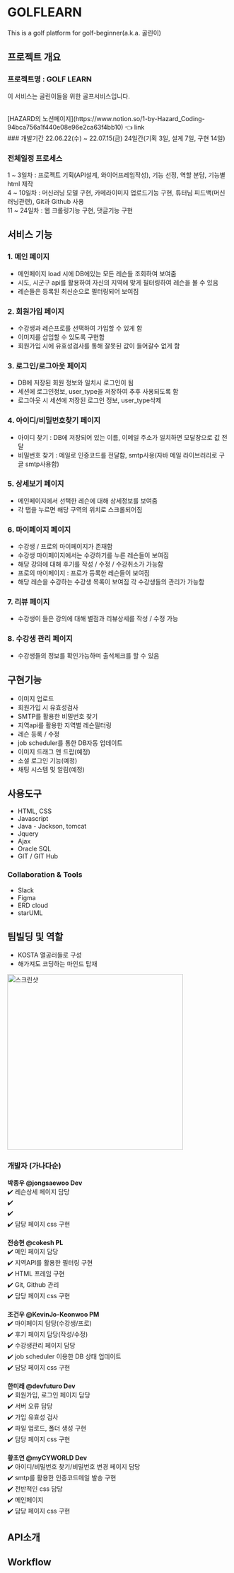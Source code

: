 # GOLFLEARN
This is a golf platform for golf-beginner(a.k.a. 골린이)

## 프로젝트 개요
### 프로젝트명 : GOLF LEARN

이 서비스는 골린이들을 위한 골프서비스입니다.

<br>
[HAZARD의 노션페이지](https://www.notion.so/1-by-Hazard_Coding-94bca756a1f440e08e96e2ca63f4bb10) 👈 link <br>
### 개발기간
22.06.22(수) ~ 22.07.15(금)
24일간(기획 3일, 설계 7일, 구현 14일)

### 전체일정 프로세스
1 ~ 3일차 : 프로젝트 기획(API설계, 와이어프레임작성), 기능 선정, 역할 분담, 기능별 html 제작<br>
4 ~ 10일차 : 머신러닝 모델 구현, 카메라이미지 업로드기능 구현, 튜터님 피드백(머신러닝관련), Git과 Github 사용<br>
11 ~ 24일차 : 웹 크롤링기능 구현, 댓글기능 구현<br>

## 서비스 기능

### 1. 메인 페이지
- 메인페이지 load 시에 DB에있는 모든 레슨들 조회하여 보여줌
- 시도, 시군구 api를 활용하여 자신의 지역에 맞게 필터링하여 레슨을 볼 수 있음
- 레슨들은 등록된 최신순으로 필터링되어 보여짐

### 2. 회원가입 페이지
- 수강생과 레슨프로를 선택하여 가입할 수 있게 함
- 이미지를 삽입할 수 있도록 구현함
- 회원가입 시에 유효성검사를 통해 잘못된 값이 들어갈수 없게 함

### 3. 로그인/로그아웃 페이지
- DB에 저장된 회원 정보와 일치시 로그인이 됨
- 세션에 로그인정보, user_type을 저장하여 추후 사용되도록 함
- 로그아웃 시 세션에 저장된 로그인 정보, user_type삭제

### 4. 아이디/비밀번호찾기 페이지
- 아이디 찾기 : DB에 저장되어 있는 이름, 이메일 주소가 일치하면 모달창으로 값 전달
- 비밀번호 찾기 : 메일로 인증코드를 전달함, smtp사용(자바 메일 라이브러리로 구글 smtp사용함)

### 5. 상세보기 페이지
- 메인페이지에서 선택한 레슨에 대해 상세정보를 보여줌
- 각 탭을 누르면 해당 구역의 위치로 스크롤되어짐

### 6. 마이페이지 페이지
- 수강생 / 프로의 마이페이지가 존재함
- 수강생 마이페이지에서는 수강하기를 누른 레슨들이 보여짐
- 해당 강의에 대해 후기를 작성 / 수정 / 수강취소가 가능함
- 프로의 마이페이지 : 프로가 등록한 레슨들이 보여짐
- 해당 레슨을 수강하는 수강생 목록이 보여짐 각 수강생들의 관리가 가능함

### 7. 리뷰 페이지
- 수강생이 들은 강의에 대해 별점과 리뷰상세를 작성 / 수정 가능

### 8. 수강생 관리 페이지
- 수강생들의 정보를 확인가능하며 출석체크를 할 수 있음

## 구현기능
- 이미지 업로드
- 회원가입 시 유효성검사
- SMTP를 활용한 비밀번호 찾기
- 지역api를 활용한 지역별 레슨필터링
- 레슨 등록 / 수정
- job scheduler를 통한 DB자동 업데이트
- 이미지 드래그 앤 드랍(예정)
- 소셜 로그인 기능(예정)
- 채팅 시스템 및 알림(예정)

## 사용도구
- HTML, CSS
- Javascript
- Java - Jackson, tomcat
- Jquery
- Ajax
- Oracle SQL
- GIT / GIT Hub

### Collaboration & Tools
- Slack
- Figma
- ERD cloud
- starUML

## 팀빌딩 및 역할
- KOSTA 열공러들로 구성
- 해가져도 코딩하는 마인드 탑재
<img width="397" alt="스크린샷" src="https://user-images.githubusercontent.com/104618655/179953057-a8df32d5-b2f9-4185-b53d-e13d738eaf2f.jpg">

### 개발자 (가나다순)<br>
**박종우 @jongsaewoo Dev**<br>
✔️ 레슨상세 페이지 담당<br>
✔️ <br>
✔️ <br>
✔️ 담당 페이지 css 구현<br>
<br>
**전승현 @cokesh PL**<br>
✔️ 메인 페이지 담당<br>
✔️ 지역API를 활용한 필터링 구현<br>
✔️ HTML 프레임 구현 <br>
✔️ Git, Github 관리<br>
✔️ 담당 페이지 css 구현<br>
<br>
**조건우 @KevinJo-Keonwoo PM**<br>
✔️ 마이페이지 담당(수강생/프로)<br>
✔️ 후기 페이지 담당(작성/수정)<br>
✔️ 수강생관리 페이지 담당<br>
✔️ job scheduler 이용한 DB 상태 업데이트<br>
✔️ 담당 페이지 css 구현<br>
<br>
**한미래 @devfuturo Dev**<br>
✔️ 회원가입, 로그인 페이지 담당<br>
✔️ 서버 오류 담당<br>
✔️ 가입 유효성 검사<br>
✔️ 파일 업로드, 폴더 생성 구현 <br>
✔️ 담당 페이지 css 구현<br>
<br>
**황초연 @myCYWORLD Dev**<br>
✔️ 아이디/비밀번호 찾기/비밀번호 변경 페이지 담당<br>
✔️ smtp를 활용한 인증코드메일 발송 구현 <br>
✔️ 전반적인 css 담당 <br>
✔️ 메인페이지  <br>
✔️ 담당 페이지 css 구현 <br>

## API소개



## Workflow






